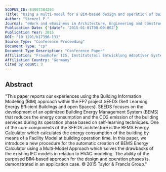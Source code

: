 ```yaml
---
SCOPUS_ID: 84907304204
Title: "Using a multi-model for a BIM-based design and operation of building energy management systems"
Author: "Stenzel P."
Journal: "eWork and eBusiness in Architecture, Engineering and Construction - Proceedings of the 10th European Conference on Product and Process Modelling, ECPPM 2014"
Publication Date: {'$date': '2015-01-01T00:00:00Z'}
Publication Year: 2015
DOI: "10.1201/b17396-131"
Source Type: "Conference Proceeding"
Document Type: "cp"
Document Type Description: "Conference Paper"
Affiliation: "Fraunhofer IIS, Institutsteil Entwicklung Adaptiver Systeme EAS"
Affiliation Country: "Germany"
Cited by count: 3
---
```


## Abstract
"This paper reports our experiences using the Building Information Modeling (BIM) approach within the FP7 project SEEDS (Self Learning Energy Efficient Buildings and open Spaces). SEEDS focuses on the development of an optimized Building Energy Management System (BEMS) that reduces the energy consumption and the CO2 emission of the building services during its operation phase based on self-learning techniques. One of the core components of the SEEDS architecture is the BEMS Energy Calculator which calculates the energy consumption of the building by means of a Facility Model at building operation time. In this paper, we introduce a new procedure for the automatic creation of BEMS Energy Calculator using a Multi-Model Approach which solves the drawbacks of the existing IFC models in relation to HVAC modeling. The ability of the purposed BIM-based approach for the design and operation phases is demonstrated in an application case. © 2015 Taylor & Francis Group."
